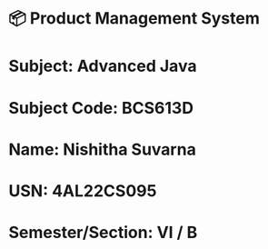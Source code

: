 # 📦 Product Management System
# Subject: Advanced Java
# Subject Code: BCS613D
# Name: Nishitha Suvarna
# USN: 4AL22CS095
# Semester/Section: VI / B

